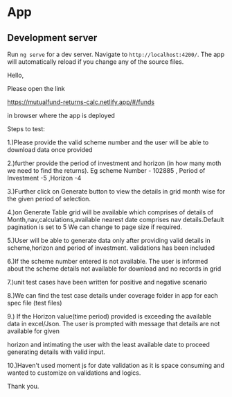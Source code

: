 # App

## Development server

Run `ng serve` for a dev server. Navigate to `http://localhost:4200/`. The app will automatically reload if you change any of the source files.

Hello,

Please open the link 

https://mutualfund-returns-calc.netlify.app/#/funds

in browser where the app is deployed

Steps to test:

1.)Please provide the valid scheme number and the user will be able to download data once provided

2.)further provide the period of investment and horizon (in how many moth we need to find the returns). Eg scheme Number  - 102885 , Period of Investment -5 ,Horizon -4

3.)Further click on Generate button to view the details in grid month wise for the given period of selection.

4.)on Generate Table grid will be available which comprises of details of Month,nav,calculations,available nearest date comprises nav details.Default pagination is set to 5
We can change to page size if required.

5.)User will be able to generate data only after providing valid details in scheme,horizon and period of investment.
validations has been included 

6.)If the scheme number entered is not available. The user is informed about the scheme details not available for download and no records in grid

7.)unit test cases have been written for positive and negative scenario

8.)We can find the test case details under coverage folder in app for each spec file (test files)

9.) If the Horizon value(time period) provided is exceeding the available data in excel/Json. The user is prompted with message that details are not available for given

horizon and intimating the user with the least available date to proceed generating details with valid input.

10.)Haven't used moment js for date validation as it is space consuming and wanted to customize on validations and logics.

Thank you.

